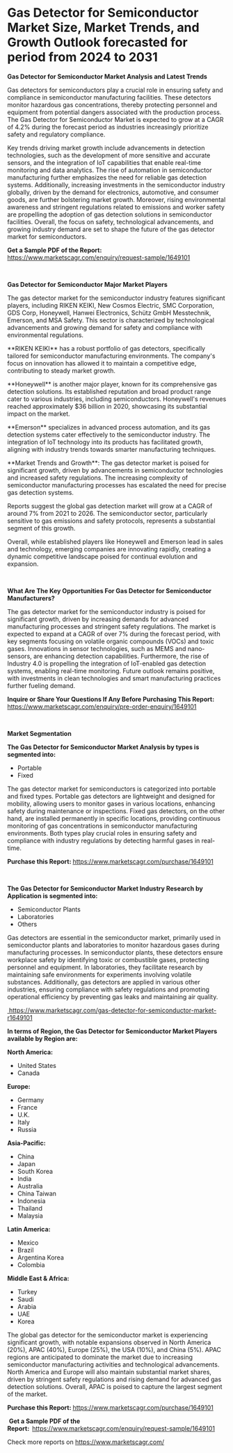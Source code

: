 <p><h1>Gas Detector for Semiconductor Market Size, Market Trends, and Growth Outlook forecasted for period from 2024 to 2031</h1></p><p><strong>Gas Detector for Semiconductor Market Analysis and Latest Trends</strong></p>
<p><p>Gas detectors for semiconductors play a crucial role in ensuring safety and compliance in semiconductor manufacturing facilities. These detectors monitor hazardous gas concentrations, thereby protecting personnel and equipment from potential dangers associated with the production process. The Gas Detector for Semiconductor Market is expected to grow at a CAGR of 4.2% during the forecast period as industries increasingly prioritize safety and regulatory compliance. </p><p>Key trends driving market growth include advancements in detection technologies, such as the development of more sensitive and accurate sensors, and the integration of IoT capabilities that enable real-time monitoring and data analytics. The rise of automation in semiconductor manufacturing further emphasizes the need for reliable gas detection systems. Additionally, increasing investments in the semiconductor industry globally, driven by the demand for electronics, automotive, and consumer goods, are further bolstering market growth. Moreover, rising environmental awareness and stringent regulations related to emissions and worker safety are propelling the adoption of gas detection solutions in semiconductor facilities. Overall, the focus on safety, technological advancements, and growing industry demand are set to shape the future of the gas detector market for semiconductors.</p></p>
<p><strong>Get a Sample PDF of the Report:&nbsp;</strong> <a href="https://www.marketscagr.com/enquiry/request-sample/1649101?utm_campaign=1949&utm_medium=2&utm_source=Github&utm_content=ia&utm_term=29122024&utm_id=gas-detector-for-semiconductor">https://www.marketscagr.com/enquiry/request-sample/1649101</a></p>
<p>&nbsp;</p>
<p><strong>Gas Detector for Semiconductor Major Market Players</strong></p>
<p><p>The gas detector market for the semiconductor industry features significant players, including RIKEN KEIKI, New Cosmos Electric, SMC Corporation, GDS Corp, Honeywell, Hanwei Electronics, Schütz GmbH Messtechnik, Emerson, and MSA Safety. This sector is characterized by technological advancements and growing demand for safety and compliance with environmental regulations.</p><p>**RIKEN KEIKI** has a robust portfolio of gas detectors, specifically tailored for semiconductor manufacturing environments. The company's focus on innovation has allowed it to maintain a competitive edge, contributing to steady market growth. </p><p>**Honeywell** is another major player, known for its comprehensive gas detection solutions. Its established reputation and broad product range cater to various industries, including semiconductors. Honeywell's revenues reached approximately $36 billion in 2020, showcasing its substantial impact on the market. </p><p>**Emerson** specializes in advanced process automation, and its gas detection systems cater effectively to the semiconductor industry. The integration of IoT technology into its products has facilitated growth, aligning with industry trends towards smarter manufacturing techniques.</p><p>**Market Trends and Growth**: The gas detector market is poised for significant growth, driven by advancements in semiconductor technologies and increased safety regulations. The increasing complexity of semiconductor manufacturing processes has escalated the need for precise gas detection systems.</p><p>Reports suggest the global gas detection market will grow at a CAGR of around 7% from 2021 to 2026. The semiconductor sector, particularly sensitive to gas emissions and safety protocols, represents a substantial segment of this growth.</p><p>Overall, while established players like Honeywell and Emerson lead in sales and technology, emerging companies are innovating rapidly, creating a dynamic competitive landscape poised for continual evolution and expansion.</p></p>
<p>&nbsp;</p>
<p><strong>What Are The Key Opportunities For Gas Detector for Semiconductor Manufacturers?</strong></p>
<p><p>The gas detector market for the semiconductor industry is poised for significant growth, driven by increasing demands for advanced manufacturing processes and stringent safety regulations. The market is expected to expand at a CAGR of over 7% during the forecast period, with key segments focusing on volatile organic compounds (VOCs) and toxic gases. Innovations in sensor technologies, such as MEMS and nano-sensors, are enhancing detection capabilities. Furthermore, the rise of Industry 4.0 is propelling the integration of IoT-enabled gas detection systems, enabling real-time monitoring. Future outlook remains positive, with investments in clean technologies and smart manufacturing practices further fueling demand.</p></p>
<p><strong>Inquire or Share Your Questions If Any Before Purchasing This Report:</strong> <a href="https://www.marketscagr.com/enquiry/pre-order-enquiry/1649101?utm_campaign=1949&utm_medium=2&utm_source=Github&utm_content=ia&utm_term=29122024&utm_id=gas-detector-for-semiconductor">https://www.marketscagr.com/enquiry/pre-order-enquiry/1649101</a></p>
<p>&nbsp;</p>
<p><strong>Market Segmentation</strong></p>
<p><strong>The Gas Detector for Semiconductor Market Analysis by types is segmented into:</strong></p>
<p><ul><li>Portable</li><li>Fixed</li></ul></p>
<p><p>The gas detector market for semiconductors is categorized into portable and fixed types. Portable gas detectors are lightweight and designed for mobility, allowing users to monitor gases in various locations, enhancing safety during maintenance or inspections. Fixed gas detectors, on the other hand, are installed permanently in specific locations, providing continuous monitoring of gas concentrations in semiconductor manufacturing environments. Both types play crucial roles in ensuring safety and compliance with industry regulations by detecting harmful gases in real-time.</p></p>
<p><strong>Purchase this Report:&nbsp;</strong><a href="https://www.marketscagr.com/purchase/1649101?utm_campaign=1949&utm_medium=2&utm_source=Github&utm_content=ia&utm_term=29122024&utm_id=gas-detector-for-semiconductor">https://www.marketscagr.com/purchase/1649101</a></p>
<p>&nbsp;</p>
<p><strong>The Gas Detector for Semiconductor Market Industry Research by Application is segmented into:</strong></p>
<p><ul><li>Semiconductor Plants</li><li>Laboratories</li><li>Others</li></ul></p>
<p><p>Gas detectors are essential in the semiconductor market, primarily used in semiconductor plants and laboratories to monitor hazardous gases during manufacturing processes. In semiconductor plants, these detectors ensure workplace safety by identifying toxic or combustible gases, protecting personnel and equipment. In laboratories, they facilitate research by maintaining safe environments for experiments involving volatile substances. Additionally, gas detectors are applied in various other industries, ensuring compliance with safety regulations and promoting operational efficiency by preventing gas leaks and maintaining air quality.</p></p>
<p><a href="https://www.marketscagr.com/gas-detector-for-semiconductor-market-r1649101?utm_campaign=1949&utm_medium=2&utm_source=Github&utm_content=ia&utm_term=29122024&utm_id=gas-detector-for-semiconductor">&nbsp;https://www.marketscagr.com/gas-detector-for-semiconductor-market-r1649101</a></p>
<p><strong>In terms of Region, the Gas Detector for Semiconductor Market Players available by Region are:</strong></p>
<p>
    <p> <strong> North America: </strong>
        <ul>
            <li>United States</li>
            <li>Canada</li>
        </ul>
        </p> 
    <p> <strong> Europe: </strong>
        <ul>
            <li>Germany</li>
            <li>France</li>
            <li>U.K.</li>
            <li>Italy</li>
            <li>Russia</li>
        </ul>
        </p> 
    <p> <strong> Asia-Pacific: </strong>
        <ul>
            <li>China</li>
            <li>Japan</li>
            <li>South Korea</li>
            <li>India</li>
            <li>Australia</li>
            <li>China Taiwan</li>
            <li>Indonesia</li>
            <li>Thailand</li>
            <li>Malaysia</li>
        </ul>
        </p> 
    <p> <strong> Latin America: </strong>
        <ul>
            <li>Mexico</li>
            <li>Brazil</li>
            <li>Argentina Korea</li>
            <li>Colombia</li>
        </ul>
        </p> 
    <p> <strong> Middle East & Africa: </strong>
        <ul>
            <li>Turkey</li>
            <li>Saudi</li>
            <li>Arabia</li>
            <li>UAE</li>
            <li>Korea</li>
        </ul>
    </p>
    </p>
<p><p>The global gas detector for the semiconductor market is experiencing significant growth, with notable expansions observed in North America (20%), APAC (40%), Europe (25%), the USA (10%), and China (5%). APAC regions are anticipated to dominate the market due to increasing semiconductor manufacturing activities and technological advancements. North America and Europe will also maintain substantial market shares, driven by stringent safety regulations and rising demand for advanced gas detection solutions. Overall, APAC is poised to capture the largest segment of the market.</p></p>
<p><strong>Purchase this Report: </strong><a href="https://www.marketscagr.com/purchase/1649101?utm_campaign=1949&utm_medium=2&utm_source=Github&utm_content=ia&utm_term=29122024&utm_id=gas-detector-for-semiconductor">https://www.marketscagr.com/purchase/1649101</a></p>
<p>&nbsp;<strong>Get a Sample PDF of the Report:&nbsp;&nbsp;</strong><a href="https://www.marketscagr.com/enquiry/request-sample/1649101?utm_campaign=1949&utm_medium=2&utm_source=Github&utm_content=ia&utm_term=29122024&utm_id=gas-detector-for-semiconductor">https://www.marketscagr.com/enquiry/request-sample/1649101</a></p>
<p><strong></strong></p>
<p>Check more reports on <a href="https://www.marketscagr.com/?utm_campaign=1949&utm_medium=2&utm_source=Github&utm_content=ia&utm_term=29122024&utm_id=gas-detector-for-semiconductor">https://www.marketscagr.com/</a></p>